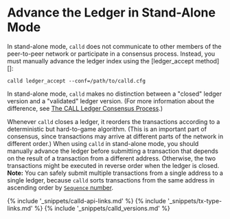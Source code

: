 # Advance the Ledger in Stand-Alone Mode

In stand-alone mode, `calld` does not communicate to other members of the peer-to-peer network or participate in a consensus process. Instead, you must manually advance the ledger index using the [ledger_accept method][]:

```
calld ledger_accept --conf=/path/to/calld.cfg
```

In stand-alone mode, `calld` makes no distinction between a "closed" ledger version and a "validated" ledger version. (For more information about the difference, see [The CALL Ledger Consensus Process](consensus.html).)

Whenever `calld` closes a ledger, it reorders the transactions according to a deterministic but hard-to-game algorithm. (This is an important part of consensus, since transactions may arrive at different parts of the network in different order.) When using `calld` in stand-alone mode, you should manually advance the ledger before submitting a transaction that depends on the result of a transaction from a different address. Otherwise, the two transactions might be executed in reverse order when the ledger is closed. **Note:** You can safely submit multiple transactions from a single address to a single ledger, because `calld` sorts transactions from the same address in ascending order by [`Sequence` number](transaction-common-fields.html).


<!--{# common link defs #}-->
{% include '_snippets/calld-api-links.md' %}
{% include '_snippets/tx-type-links.md' %}
{% include '_snippets/calld_versions.md' %}
